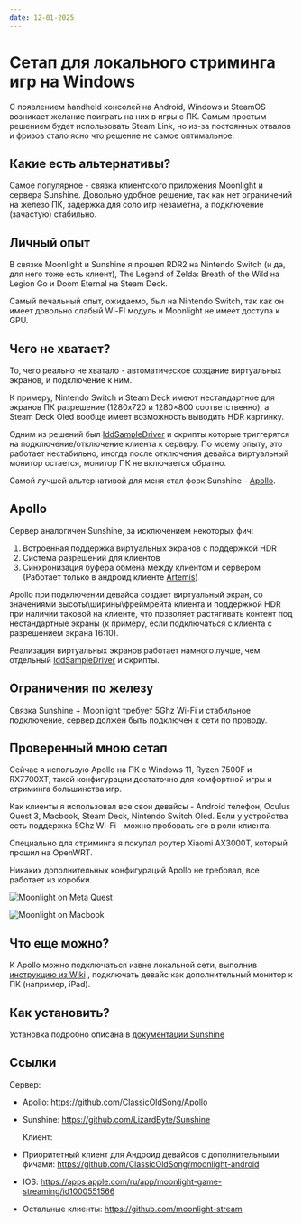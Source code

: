 ```yaml
---
date: 12-01-2025
---
```


# Сетап для локального стриминга игр на Windows

С появлением handheld консолей на Android, Windows и SteamOS возникает желание поиграть на них в игры с ПК.
Самым простым решением будет использовать Steam Link, но из-за постоянных отвалов и фризов стало ясно что решение не самое оптимальное.

## Какие есть альтернативы?

Самое популярное - связка клиентского приложения Moonlight и сервера Sunshine.
Довольно удобное решение, так как нет ограничений на железо ПК, задержка для соло игр незаметна, а подключение (зачастую) стабильно.

## Личный опыт

В связке Moonlight и Sunshine я прошел RDR2 на Nintendo Switch (и да, для него тоже есть клиент),
The Legend of Zelda: Breath of the Wild на Legion Go и Doom Eternal на Steam Deck.

Самый печальный опыт, ожидаемо, был на Nintendo Switch, так как он имеет довольно слабый Wi-FI модуль и Moonlight не имеет доступа к GPU.

## Чего не хватает?

То, чего реально не хватало - автоматическое создание виртуальных экранов, и подключение к ним.

К примеру, Nintendo Switch и Steam Deck имеют нестандартное для экранов ПК разрешение (1280x720 и 1280×800 соответственно),
а Steam Deck Oled вообще имеет возможность выводить HDR картинку.

Одним из решений был [IddSampleDriver](https://github.com/roshkins/IddSampleDriver) и скрипты которые триггерятся на подключение/отключение клиента к серверу.
По моему опыту, это работает нестабильно, иногда после отключения девайса виртуальный монитор остается, монитор ПК не включается обратно.

Самой лучшей альтернативой для меня стал форк Sunshine - [Apollo](https://github.com/ClassicOldSong/Apollo).

## Apollo

Сервер аналогичен Sunshine, за исключением некоторых фич:

1. Встроенная поддержка виртуальных экранов с поддержкой HDR
2. Система разрешений для клиентов
3. Синхронизация буфера обмена между клиентом и сервером (Работает только в андроид клиенте [Artemis](https://github.com/ClassicOldSong/moonlight-android))

Apollo при подключении девайса создает виртуальный экран, со значениями высоты\ширины\фреймрейта клиента и поддержкой HDR при наличии таковой на клиенте,
что позволяет растягивать контент под нестандартные экраны (к примеру, если подключаться с клиента с разрешением экрана 16:10).

Реализация виртуальных экранов работает намного лучше, чем отдельный [IddSampleDriver](https://github.com/roshkins/IddSampleDriver) и скрипты.

## Ограничения по железу

Связка Sunshine + Moonlight требует 5Ghz Wi-Fi и стабильное подключение, сервер должен быть подключен к сети по проводу.

## Проверенный мною сетап

Сейчас я использую Apollo на ПК с Windows 11, Ryzen 7500F и RX7700XT, такой конфигурации достаточно для комфортной игры и стриминга большинства игр.

Как клиенты я использовал все свои девайсы - Android телефон, Oculus Quest 3, Macbook, Steam Deck, Nintendo Switch Oled. Если у устройства есть поддержка 5Ghz Wi-Fi - можно пробовать его в роли клиента.

Специально для стриминга я покупал роутер Xiaomi AX3000T, который прошил на OpenWRT.

Никаких дополнительных конфигураций Apollo не требовал, все работает из коробки.

![Moonlight on Meta Quest](/assets/best-way-to-setup-local-gamestream/quest-moonlight.jpg)

![Moonlight on Macbook](/assets/best-way-to-setup-local-gamestream/macbook-moonlight.jpg)

## Что еще можно?

К Apollo можно подключаться извне локальной сети, выполнив [инструкцию из Wiki](https://github.com/moonlight-stream/moonlight-docs/wiki/Setup-Guide#streaming-over-the-internet) , подключать девайс как дополнительный монитор к ПК (например, iPad).

## Как установить?

Установка подробно описана в [документации Sunshine](https://docs.lizardbyte.dev/projects/sunshine/en/latest/about/setup.html)

## Ссылки

Сервер:

- Apollo: https://github.com/ClassicOldSong/Apollo
- Sunshine: https://github.com/LizardByte/Sunshine

  Клиент:

- Приоритетный клиент для Андроид девайсов с дополнительными фичами: https://github.com/ClassicOldSong/moonlight-android
- IOS: https://apps.apple.com/ru/app/moonlight-game-streaming/id1000551566
- Остальные клиенты: https://github.com/moonlight-stream
